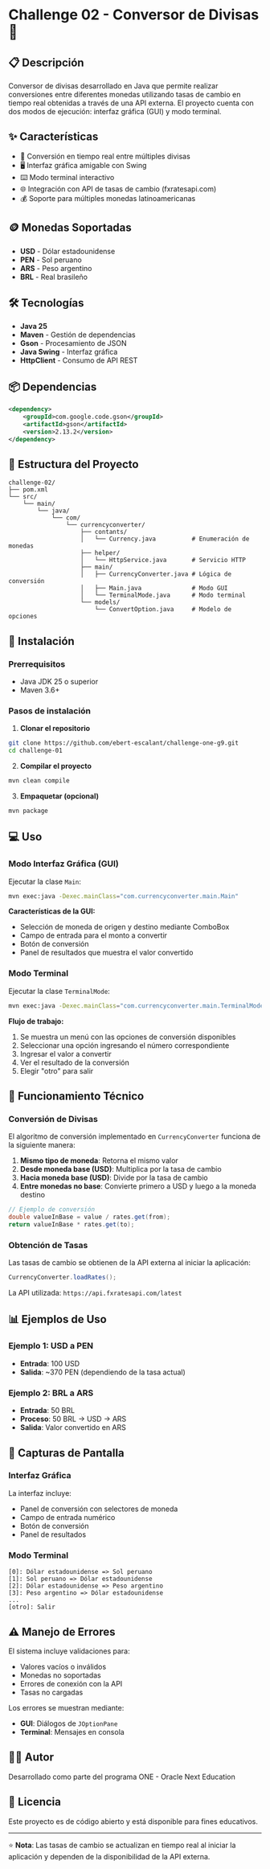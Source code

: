 # Challenge 02 - Conversor de Divisas 💱

## 📋 Descripción

Conversor de divisas desarrollado en Java que permite realizar conversiones entre diferentes monedas utilizando tasas de cambio en tiempo real obtenidas a través de una API externa. El proyecto cuenta con dos modos de ejecución: interfaz gráfica (GUI) y modo terminal.

## ✨ Características

- 🔄 Conversión en tiempo real entre múltiples divisas
- 🖥️ Interfaz gráfica amigable con Swing
- ⌨️ Modo terminal interactivo
- 🌐 Integración con API de tasas de cambio (fxratesapi.com)
- 💰 Soporte para múltiples monedas latinoamericanas

## 🪙 Monedas Soportadas

- **USD** - Dólar estadounidense
- **PEN** - Sol peruano
- **ARS** - Peso argentino
- **BRL** - Real brasileño

## 🛠️ Tecnologías

- **Java 25**
- **Maven** - Gestión de dependencias
- **Gson** - Procesamiento de JSON
- **Java Swing** - Interfaz gráfica
- **HttpClient** - Consumo de API REST

## 📦 Dependencias

```xml
<dependency>
    <groupId>com.google.code.gson</groupId>
    <artifactId>gson</artifactId>
    <version>2.13.2</version>
</dependency>
```

## 📁 Estructura del Proyecto

```
challenge-02/
├── pom.xml
└── src/
    └── main/
        └── java/
            └── com/
                └── currencyconverter/
                    ├── contants/
                    │   └── Currency.java          # Enumeración de monedas
                    ├── helper/
                    │   └── HttpService.java       # Servicio HTTP
                    ├── main/
                    │   ├── CurrencyConverter.java # Lógica de conversión
                    │   ├── Main.java              # Modo GUI
                    │   └── TerminalMode.java      # Modo terminal
                    └── models/
                        └── ConvertOption.java     # Modelo de opciones
```

## 🚀 Instalación

### Prerrequisitos

- Java JDK 25 o superior
- Maven 3.6+

### Pasos de instalación

1. **Clonar el repositorio**
```bash
git clone https://github.com/ebert-escalant/challenge-one-g9.git
cd challenge-01
```

2. **Compilar el proyecto**
```bash
mvn clean compile
```

3. **Empaquetar (opcional)**
```bash
mvn package
```

## 💻 Uso

### Modo Interfaz Gráfica (GUI)

Ejecutar la clase `Main`:

```bash
mvn exec:java -Dexec.mainClass="com.currencyconverter.main.Main"
```

**Características de la GUI:**
- Selección de moneda de origen y destino mediante ComboBox
- Campo de entrada para el monto a convertir
- Botón de conversión
- Panel de resultados que muestra el valor convertido

### Modo Terminal

Ejecutar la clase `TerminalMode`:

```bash
mvn exec:java -Dexec.mainClass="com.currencyconverter.main.TerminalMode"
```

**Flujo de trabajo:**
1. Se muestra un menú con las opciones de conversión disponibles
2. Seleccionar una opción ingresando el número correspondiente
3. Ingresar el valor a convertir
4. Ver el resultado de la conversión
5. Elegir "otro" para salir

## 🔧 Funcionamiento Técnico

### Conversión de Divisas

El algoritmo de conversión implementado en `CurrencyConverter` funciona de la siguiente manera:

1. **Mismo tipo de moneda**: Retorna el mismo valor
2. **Desde moneda base (USD)**: Multiplica por la tasa de cambio
3. **Hacia moneda base (USD)**: Divide por la tasa de cambio
4. **Entre monedas no base**: Convierte primero a USD y luego a la moneda destino

```java
// Ejemplo de conversión
double valueInBase = value / rates.get(from);
return valueInBase * rates.get(to);
```

### Obtención de Tasas

Las tasas de cambio se obtienen de la API externa al iniciar la aplicación:

```java
CurrencyConverter.loadRates();
```

La API utilizada: `https://api.fxratesapi.com/latest`

## 📊 Ejemplos de Uso

### Ejemplo 1: USD a PEN
- **Entrada**: 100 USD
- **Salida**: ~370 PEN (dependiendo de la tasa actual)

### Ejemplo 2: BRL a ARS
- **Entrada**: 50 BRL
- **Proceso**: 50 BRL → USD → ARS
- **Salida**: Valor convertido en ARS

## 🎨 Capturas de Pantalla

### Interfaz Gráfica
La interfaz incluye:
- Panel de conversión con selectores de moneda
- Campo de entrada numérico
- Botón de conversión
- Panel de resultados

### Modo Terminal
```
[0]: Dólar estadounidense => Sol peruano
[1]: Sol peruano => Dólar estadounidense
[2]: Dólar estadounidense => Peso argentino
[3]: Peso argentino => Dólar estadounidense
...
[otro]: Salir
```

## ⚠️ Manejo de Errores

El sistema incluye validaciones para:
- Valores vacíos o inválidos
- Monedas no soportadas
- Errores de conexión con la API
- Tasas no cargadas

Los errores se muestran mediante:
- **GUI**: Diálogos de `JOptionPane`
- **Terminal**: Mensajes en consola

## 👨‍💻 Autor

Desarrollado como parte del programa ONE - Oracle Next Education

## 📄 Licencia

Este proyecto es de código abierto y está disponible para fines educativos.

---

⭐ **Nota**: Las tasas de cambio se actualizan en tiempo real al iniciar la aplicación y dependen de la disponibilidad de la API externa.
